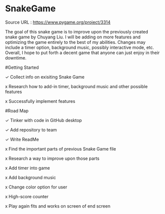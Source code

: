 # SnakeGame
Source URL : https://www.pygame.org/project/3314


The goal of this snake game is to improve upon the previously created snake game by Chuyang Liu. I will be adding on more features and optimizing the game entirely to the best of my abilities. Changes may include a timer option, background music, possibly interactive mode, etc. Overall, I hope to put forth a decent game that anyone can just enjoy in their downtime.

#Getting Started



✓ Collect info on exisiting Snake Game

x Research how to add-in timer, background music and other possible features

x Successfully implement features

#Road Map


✓ Tinker with code in GitHub desktop

✓ Add repository to team

✓ Write ReadMe

x Find the important parts of previous Snake Game file

x Research a way to improve upon those parts

x Add timer into game

x Add background music

x Change color option for user

x High-score counter

x Play again fits and works on screen of end screen

